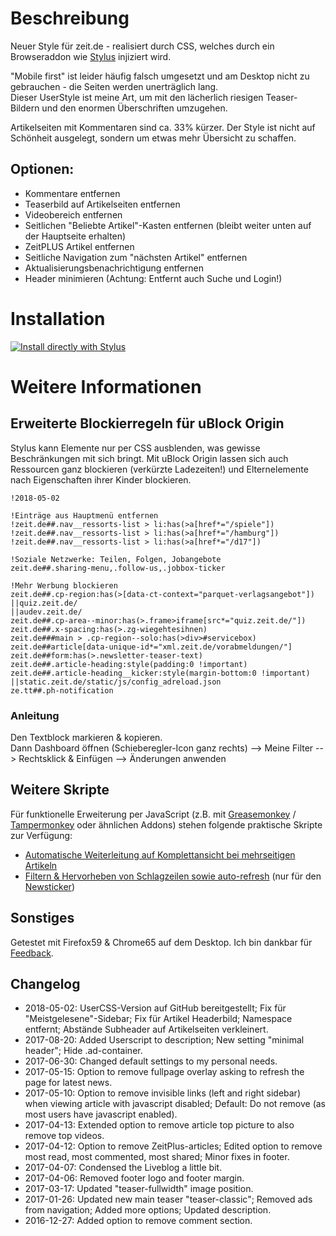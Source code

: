 # Beschreibung

Neuer Style für zeit.de - realisiert durch CSS, welches durch ein Browseraddon wie [Stylus](https://add0n.com/stylus.html) injiziert wird.

"Mobile first" ist leider häufig falsch umgesetzt und am Desktop nicht zu gebrauchen - die Seiten werden unerträglich lang.  
Dieser UserStyle ist meine Art, um mit den lächerlich riesigen Teaser-Bildern und den enormen Überschriften umzugehen.

Artikelseiten mit Kommentaren sind ca. 33% kürzer. Der Style ist nicht auf Schönheit ausgelegt, sondern um etwas mehr Übersicht zu schaffen.


## Optionen:
- Kommentare entfernen
- Teaserbild auf Artikelseiten entfernen
- Videobereich entfernen
- Seitlichen "Beliebte Artikel"-Kasten entfernen (bleibt weiter unten auf der Hauptseite erhalten)
- ZeitPLUS Artikel entfernen
- Seitliche Navigation zum "nächsten Artikel" entfernen
- Aktualisierungsbenachrichtigung entfernen
- Header minimieren (Achtung: Entfernt auch Suche und Login!)



# Installation

[![Install directly with Stylus](https://img.shields.io/badge/Install%20directly%20with-Stylus-238b8b.svg)](https://raw.githubusercontent.com/stonecrusher/stylus-UserCSS/master/zeit/zeit-condensed.user.css)



# Weitere Informationen


## Erweiterte Blockierregeln für uBlock Origin

Stylus kann Elemente nur per CSS ausblenden, was gewisse Beschränkungen mit sich bringt. Mit uBlock Origin lassen sich auch Ressourcen ganz blockieren (verkürzte Ladezeiten!) und Elternelemente nach Eigenschaften ihrer Kinder blockieren.

```
!2018-05-02

!Einträge aus Hauptmenü entfernen
!zeit.de##.nav__ressorts-list > li:has(>a[href*="/spiele"])
!zeit.de##.nav__ressorts-list > li:has(>a[href*="/hamburg"])
!zeit.de##.nav__ressorts-list > li:has(>a[href*="/d17"])

!Soziale Netzwerke: Teilen, Folgen, Jobangebote
zeit.de##.sharing-menu,.follow-us,.jobbox-ticker

!Mehr Werbung blockieren
zeit.de##.cp-region:has(>[data-ct-context="parquet-verlagsangebot"])
||quiz.zeit.de/
||audev.zeit.de/
zeit.de##.cp-area--minor:has(>.frame>iframe[src*="quiz.zeit.de/"])
zeit.de##.x-spacing:has(>.zg-wiegehtesihnen)
zeit.de###main > .cp-region--solo:has(>div>#servicebox)
zeit.de##article[data-unique-id*="xml.zeit.de/vorabmeldungen/"]
zeit.de##form:has(>.newsletter-teaser-text)
zeit.de##.article-heading:style(padding:0 !important)
zeit.de##.article-heading__kicker:style(margin-bottom:0 !important)
||static.zeit.de/static/js/config_adreload.json
ze.tt##.ph-notification
```

### Anleitung

Den Textblock markieren & kopieren.  
Dann Dashboard öffnen (Schieberegler-Icon ganz rechts) --> Meine Filter --> Rechtsklick & Einfügen --> Änderungen anwenden


## Weitere Skripte

Für funktionelle Erweiterung per JavaScript (z.B. mit [Greasemonkey](https://www.greasespot.net/) / [Tampermonkey](https://tampermonkey.net/) oder ähnlichen Addons) stehen folgende praktische Skripte zur Verfügung:

- [Automatische Weiterleitung auf Komplettansicht bei mehrseitigen Artikeln](https://greasyfork.org/de/scripts/32064)
- [Filtern & Hervorheben von Schlagzeilen sowie auto-refresh](https://greasyfork.org/de/scripts/27523) (nur für den [Newsticker](https://www.zeit.de/news/index))


## Sonstiges

Getestet mit Firefox59 & Chrome65 auf dem Desktop. Ich bin dankbar für [Feedback](https://github.com/stonecrusher/stylus-UserCSS/issues).


## Changelog

- 2018-05-02: UserCSS-Version auf GitHub bereitgestellt; Fix für "Meistgelesene"-Sidebar; Fix für Artikel Headerbild; Namespace entfernt; Abstände Subheader auf Artikelseiten verkleinert.
- 2017-08-20: Added Userscript to description; New setting "minimal header"; Hide .ad-container.
- 2017-06-30: Changed default settings to my personal needs.
- 2017-05-15: Option to remove fullpage overlay asking to refresh the page for latest news.
- 2017-05-10: Option to remove invisible links (left and right sidebar) when viewing article with javascript disabled; Default: Do not remove (as most users have javascript enabled).
- 2017-04-13: Extended option to remove article top picture to also remove top videos.
- 2017-04-12: Option to remove ZeitPlus-articles; Edited option to remove most read, most commented, most shared; Minor fixes in footer.
- 2017-04-07: Condensed the Liveblog a little bit.
- 2017-04-06: Removed footer logo and footer margin.
- 2017-03-17: Updated "teaser-fullwidth" image position.
- 2017-01-26: Updated new main teaser "teaser-classic"; Removed ads from navigation; Added more options; Updated description.
- 2016-12-27: Added option to remove comment section.
